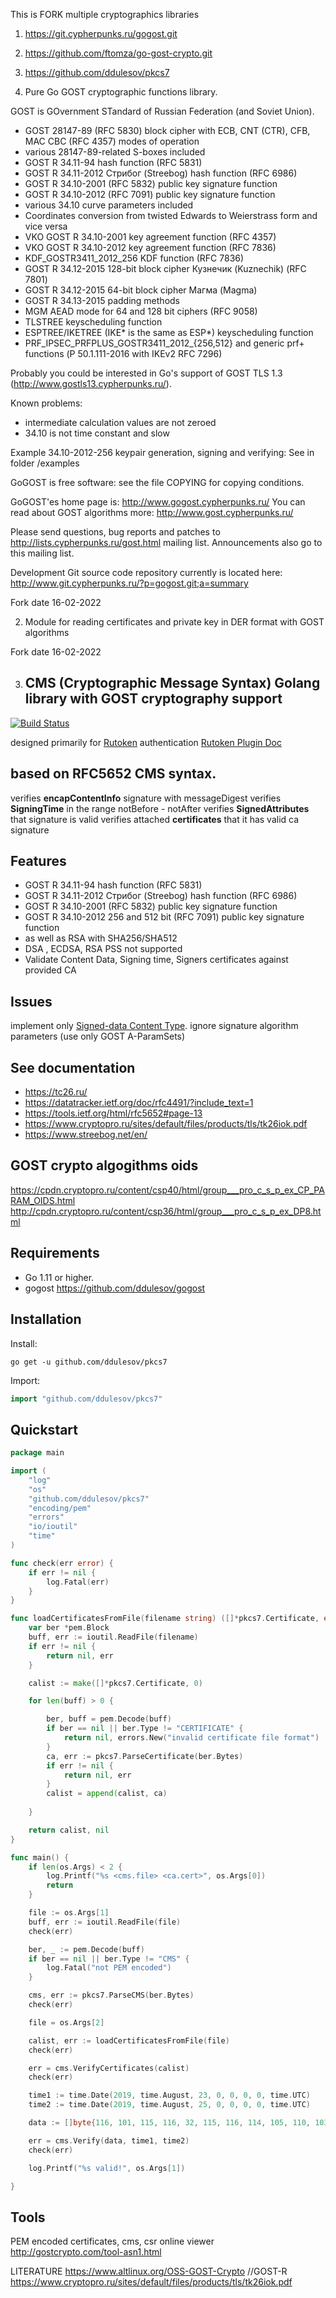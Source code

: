 This is FORK multiple cryptographics libraries

1. https://git.cypherpunks.ru/gogost.git
2. https://github.com/ftomza/go-gost-crypto.git
3. https://github.com/ddulesov/pkcs7

4. Pure Go GOST cryptographic functions library.

GOST is GOvernment STandard of Russian Federation (and Soviet Union).

* GOST 28147-89 (RFC 5830) block cipher with ECB, CNT (CTR), CFB, MAC
  CBC (RFC 4357) modes of operation
* various 28147-89-related S-boxes included
* GOST R 34.11-94 hash function (RFC 5831)
* GOST R 34.11-2012 Стрибог (Streebog) hash function (RFC 6986)
* GOST R 34.10-2001 (RFC 5832) public key signature function
* GOST R 34.10-2012 (RFC 7091) public key signature function
* various 34.10 curve parameters included
* Coordinates conversion from twisted Edwards to Weierstrass form and
  vice versa
* VKO GOST R 34.10-2001 key agreement function (RFC 4357)
* VKO GOST R 34.10-2012 key agreement function (RFC 7836)
* KDF_GOSTR3411_2012_256 KDF function (RFC 7836)
* GOST R 34.12-2015 128-bit block cipher Кузнечик (Kuznechik) (RFC 7801)
* GOST R 34.12-2015 64-bit block cipher Магма (Magma)
* GOST R 34.13-2015 padding methods
* MGM AEAD mode for 64 and 128 bit ciphers (RFC 9058)
* TLSTREE keyscheduling function
* ESPTREE/IKETREE (IKE* is the same as ESP*) keyscheduling function
* PRF_IPSEC_PRFPLUS_GOSTR3411_2012_{256,512} and generic prf+ functions
  (Р 50.1.111-2016 with IKEv2 RFC 7296)

Probably you could be interested in
Go's support of GOST TLS 1.3 (http://www.gostls13.cypherpunks.ru/).

Known problems:

* intermediate calculation values are not zeroed
* 34.10 is not time constant and slow

Example 34.10-2012-256 keypair generation, signing and verifying:
See in folder /examples

GoGOST is free software: see the file COPYING for copying conditions.

GoGOST'es home page is: http://www.gogost.cypherpunks.ru/
You can read about GOST algorithms more: http://www.gost.cypherpunks.ru/

Please send questions, bug reports and patches to
http://lists.cypherpunks.ru/gost.html mailing list.
Announcements also go to this mailing list.

Development Git source code repository currently is located here:
http://www.git.cypherpunks.ru/?p=gogost.git;a=summary

Fork date 16-02-2022


2. Module for reading certificates and private key in DER format with GOST algorithms

Fork date 16-02-2022

3. ## CMS (Cryptographic Message Syntax) Golang library with  GOST cryptography support
[![Build Status](https://travis-ci.com/ddulesov/pkcs7.svg?branch=master)](https://travis-ci.com/ddulesov/pkcs7)

designed primarily for [Rutoken](https://www.rutoken.ru/products/all/rutoken-ecp/)  authentication
[Rutoken Plugin Doc](https://dev.rutoken.ru/display/PUB/RutokenPluginDoc)

## based on  RFC5652 CMS syntax.
verifies **encapContentInfo** signature with messageDigest
verifies **SigningTime**  in the range notBefore - notAfter
verifies **SignedAttributes** that signature is valid
verifies attached **certificates**  that it has valid ca signature


## Features
- GOST R 34.11-94 hash function (RFC 5831)
- GOST R 34.11-2012 Стрибог (Streebog) hash function (RFC 6986)
- GOST R 34.10-2001 (RFC 5832) public key signature function
- GOST R 34.10-2012 256 and 512 bit (RFC 7091) public key signature function
- as well as RSA with SHA256/SHA512
- DSA , ECDSA, RSA PSS not supported
- Validate Content Data, Signing time, Signers certificates against provided CA

## Issues
implement only [Signed-data Content Type](https://tools.ietf.org/html/rfc5652#section-5.1).
ignore signature algorithm parameters (use only GOST A-ParamSets)

## See documentation
- https://tc26.ru/
- https://datatracker.ietf.org/doc/rfc4491/?include_text=1
- https://tools.ietf.org/html/rfc5652#page-13
- https://www.cryptopro.ru/sites/default/files/products/tls/tk26iok.pdf
- https://www.streebog.net/en/

## GOST crypto algogithms oids
https://cpdn.cryptopro.ru/content/csp40/html/group___pro_c_s_p_ex_CP_PARAM_OIDS.html
http://cpdn.cryptopro.ru/content/csp36/html/group___pro_c_s_p_ex_DP8.html

## Requirements
* Go 1.11 or higher.
* gogost https://github.com/ddulesov/gogost

## Installation

Install:

```shell
go get -u github.com/ddulesov/pkcs7
```

Import:

```go
import "github.com/ddulesov/pkcs7"
```


## Quickstart

```go
package main

import (
	"log"
	"os"
	"github.com/ddulesov/pkcs7"
	"encoding/pem"
	"errors"
	"io/ioutil"
	"time"
)

func check(err error) {
	if err != nil {
		log.Fatal(err)
	}
}

func loadCertificatesFromFile(filename string) ([]*pkcs7.Certificate, error) {
	var ber *pem.Block
	buff, err := ioutil.ReadFile(filename)
	if err != nil {
		return nil, err
	}

	calist := make([]*pkcs7.Certificate, 0)

	for len(buff) > 0 {

		ber, buff = pem.Decode(buff)
		if ber == nil || ber.Type != "CERTIFICATE" {
			return nil, errors.New("invalid certificate file format")
		}
		ca, err := pkcs7.ParseCertificate(ber.Bytes)
		if err != nil {
			return nil, err
		}
		calist = append(calist, ca)
		
	}

	return calist, nil
}

func main() {
	if len(os.Args) < 2 {
		log.Printf("%s <cms.file> <ca.cert>", os.Args[0])
		return
	}

	file := os.Args[1]
	buff, err := ioutil.ReadFile(file)
	check(err)

	ber, _ := pem.Decode(buff)
	if ber == nil || ber.Type != "CMS" {
		log.Fatal("not PEM encoded")
	}

	cms, err := pkcs7.ParseCMS(ber.Bytes)
	check(err)

	file = os.Args[2]

	calist, err := loadCertificatesFromFile(file)
	check(err)

	err = cms.VerifyCertificates(calist)
	check(err)

	time1 := time.Date(2019, time.August, 23, 0, 0, 0, 0, time.UTC)
	time2 := time.Date(2019, time.August, 25, 0, 0, 0, 0, time.UTC)

	data := []byte{116, 101, 115, 116, 32, 115, 116, 114, 105, 110, 103, 10}

	err = cms.Verify(data, time1, time2)
	check(err)

	log.Printf("%s valid!", os.Args[1])

}
```


## Tools
PEM encoded certificates, cms, csr online viewer
http://gostcrypto.com/tool-asn1.html

 
LITERATURE
https://www.altlinux.org/OSS-GOST-Crypto
//GOST-R  https://www.cryptopro.ru/sites/default/files/products/tls/tk26iok.pdf